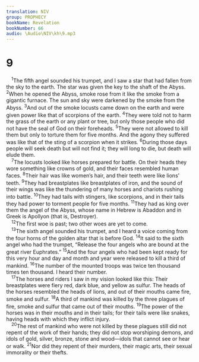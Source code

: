 ```yaml
---
translation: NIV
group: PROPHECY
bookName: Revelation 
bookNumber: 66
audio: \Audio\NIV\kh\9.mp3
---
```


<div class="title"><h1>9</h1></div>
<span class="verse kh_9_1"> <sup>1</sup>The fifth angel sounded his trumpet, and I saw a star that had fallen from the sky to the earth. The star was given the key to the shaft of the Abyss. </span>
<span class="verse kh_9_2"><sup>2</sup>When he opened the Abyss, smoke rose from it like the smoke from a gigantic furnace. The sun and sky were darkened by the smoke from the Abyss. </span>
<span class="verse kh_9_3"><sup>3</sup>And out of the smoke locusts came down on the earth and were given power like that of scorpions of the earth. </span>
<span class="verse kh_9_4"><sup>4</sup>They were told not to harm the grass of the earth or any plant or tree, but only those people who did not have the seal of God on their foreheads. </span>
<span class="verse kh_9_5"><sup>5</sup>They were not allowed to kill them but only to torture them for five months. And the agony they suffered was like that of the sting of a scorpion when it strikes. </span>
<span class="verse kh_9_6"><sup>6</sup>During those days people will seek death but will not find it; they will long to die, but death will elude them. <br/></span>
<span class="verse kh_9_7"> <sup>7</sup>The locusts looked like horses prepared for battle. On their heads they wore something like crowns of gold, and their faces resembled human faces. </span>
<span class="verse kh_9_8"><sup>8</sup>Their hair was like women’s hair, and their teeth were like lions’ teeth. </span>
<span class="verse kh_9_9"><sup>9</sup>They had breastplates like breastplates of iron, and the sound of their wings was like the thundering of many horses and chariots rushing into battle. </span>
<span class="verse kh_9_10"><sup>10</sup>They had tails with stingers, like scorpions, and in their tails they had power to torment people for five months. </span>
<span class="verse kh_9_11"><sup>11</sup>They had as king over them the angel of the Abyss, whose name in Hebrew is Abaddon and in Greek is Apollyon (that is, Destroyer). <br/></span>
<span class="verse kh_9_12"> <sup>12</sup>The first woe is past; two other woes are yet to come. <br/></span>
<span class="verse kh_9_13"> <sup>13</sup>The sixth angel sounded his trumpet, and I heard a voice coming from the four horns of the golden altar that is before God. </span>
<span class="verse kh_9_14"><sup>14</sup>It said to the sixth angel who had the trumpet, “Release the four angels who are bound at the great river Euphrates.” </span>
<span class="verse kh_9_15"><sup>15</sup>And the four angels who had been kept ready for this very hour and day and month and year were released to kill a third of mankind. </span>
<span class="verse kh_9_16"><sup>16</sup>The number of the mounted troops was twice ten thousand times ten thousand. I heard their number. <br/></span>
<span class="verse kh_9_17"> <sup>17</sup>The horses and riders I saw in my vision looked like this: Their breastplates were fiery red, dark blue, and yellow as sulfur. The heads of the horses resembled the heads of lions, and out of their mouths came fire, smoke and sulfur. </span>
<span class="verse kh_9_18"><sup>18</sup>A third of mankind was killed by the three plagues of fire, smoke and sulfur that came out of their mouths. </span>
<span class="verse kh_9_19"><sup>19</sup>The power of the horses was in their mouths and in their tails; for their tails were like snakes, having heads with which they inflict injury. <br/></span>
<span class="verse kh_9_20"> <sup>20</sup>The rest of mankind who were not killed by these plagues still did not repent of the work of their hands; they did not stop worshiping demons, and idols of gold, silver, bronze, stone and wood—idols that cannot see or hear or walk. </span>
<span class="verse kh_9_21"><sup>21</sup>Nor did they repent of their murders, their magic arts, their sexual immorality or their thefts. <br/></span>
